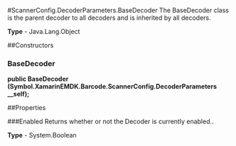 #ScannerConfig.DecoderParameters.BaseDecoder
The BaseDecoder class is the parent decoder to all decoders and is inherited by all decoders.

**Type** - Java.Lang.Object

##Constructors
### BaseDecoder 
**public BaseDecoder (Symbol.XamarinEMDK.Barcode.ScannerConfig.DecoderParameters __self);**

##Properties

###Enabled
Returns whether or not the Decoder is currently enabled..

**Type** - System.Boolean


